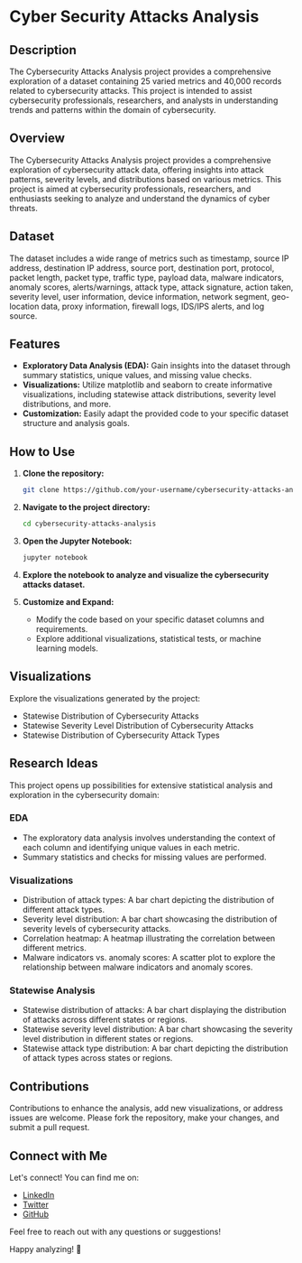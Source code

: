 
# Cyber Security Attacks Analysis

## Description

The Cybersecurity Attacks Analysis project provides a comprehensive exploration of a dataset containing 25 varied metrics and 40,000 records related to cybersecurity attacks. This project is intended to assist cybersecurity professionals, researchers, and analysts in understanding trends and patterns within the domain of cybersecurity.

## Overview

The Cybersecurity Attacks Analysis project provides a comprehensive exploration of cybersecurity attack data, offering insights into attack patterns, severity levels, and distributions based on various metrics. This project is aimed at cybersecurity professionals, researchers, and enthusiasts seeking to analyze and understand the dynamics of cyber threats.

## Dataset

The dataset includes a wide range of metrics such as timestamp, source IP address, destination IP address, source port, destination port, protocol, packet length, packet type, traffic type, payload data, malware indicators, anomaly scores, alerts/warnings, attack type, attack signature, action taken, severity level, user information, device information, network segment, geo-location data, proxy information, firewall logs, IDS/IPS alerts, and log source.

## Features

- **Exploratory Data Analysis (EDA):** Gain insights into the dataset through summary statistics, unique values, and missing value checks.
- **Visualizations:** Utilize matplotlib and seaborn to create informative visualizations, including statewise attack distributions, severity level distributions, and more.
- **Customization:** Easily adapt the provided code to your specific dataset structure and analysis goals.

## How to Use

1. **Clone the repository:**

    ```bash
    git clone https://github.com/your-username/cybersecurity-attacks-analysis.git
    ```

2. **Navigate to the project directory:**

    ```bash
    cd cybersecurity-attacks-analysis
    ```

3. **Open the Jupyter Notebook:**

    ```bash
    jupyter notebook
    ```

4. **Explore the notebook to analyze and visualize the cybersecurity attacks dataset.**


5. **Customize and Expand:**

   - Modify the code based on your specific dataset columns and requirements.
   - Explore additional visualizations, statistical tests, or machine learning models.

## Visualizations

Explore the visualizations generated by the project:

- Statewise Distribution of Cybersecurity Attacks
- Statewise Severity Level Distribution of Cybersecurity Attacks
- Statewise Distribution of Cybersecurity Attack Types

## Research Ideas

This project opens up possibilities for extensive statistical analysis and exploration in the cybersecurity domain:

### EDA

- The exploratory data analysis involves understanding the context of each column and identifying unique values in each metric.
- Summary statistics and checks for missing values are performed.

### Visualizations

- Distribution of attack types: A bar chart depicting the distribution of different attack types.
- Severity level distribution: A bar chart showcasing the distribution of severity levels of cybersecurity attacks.
- Correlation heatmap: A heatmap illustrating the correlation between different metrics.
- Malware indicators vs. anomaly scores: A scatter plot to explore the relationship between malware indicators and anomaly scores.

### Statewise Analysis

- Statewise distribution of attacks: A bar chart displaying the distribution of attacks across different states or regions.
- Statewise severity level distribution: A bar chart showcasing the severity level distribution in different states or regions.
- Statewise attack type distribution: A bar chart depicting the distribution of attack types across states or regions.
  
## Contributions

Contributions to enhance the analysis, add new visualizations, or address issues are welcome. Please fork the repository, make your changes, and submit a pull request.

## Connect with Me

Let's connect! You can find me on:

- [LinkedIn](https://www.linkedin.com/in/bishal2203/)
- [Twitter](https://twitter.com/Bishal_2203/)
- [GitHub](https://github.com/bishal-1022/)

Feel free to reach out with any questions or suggestions!

Happy analyzing! 🚀

